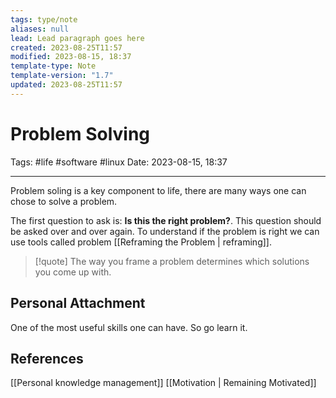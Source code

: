 ```yaml
---
tags: type/note
aliases: null
lead: Lead paragraph goes here
created: 2023-08-25T11:57
modified: 2023-08-15, 18:37
template-type: Note
template-version: "1.7"
updated: 2023-08-25T11:57
---
```


# Problem Solving

Tags: #life #software #linux 
Date: 2023-08-15, 18:37

---

Problem soling is a key component to life, there are many ways one can chose to solve a problem. 

The first question to ask is: **Is this the right problem?**. This question should be asked over and over again. To understand if the problem is right we can use tools called problem [[Reframing the Problem | reframing]].

> [!quote]
> The way you frame a problem determines which solutions you
> come up with.

## Personal Attachment

One of the most useful skills one can have. So go learn it. 

## References

[[Personal knowledge management]]
[[Motivation | Remaining Motivated]]
